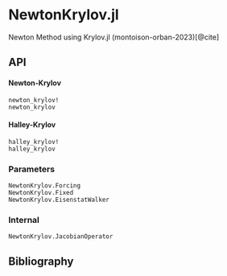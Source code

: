 # NewtonKrylov.jl

Newton Method using Krylov.jl (montoison-orban-2023)[@cite]

## API

#### Newton-Krylov

```@docs
newton_krylov!
newton_krylov
```

#### Halley-Krylov

```@docs
halley_krylov!
halley_krylov
```

### Parameters

```@docs
NewtonKrylov.Forcing
NewtonKrylov.Fixed
NewtonKrylov.EisenstatWalker
```

### Internal

```@docs
NewtonKrylov.JacobianOperator
```

## Bibliography

```@bibliography
```